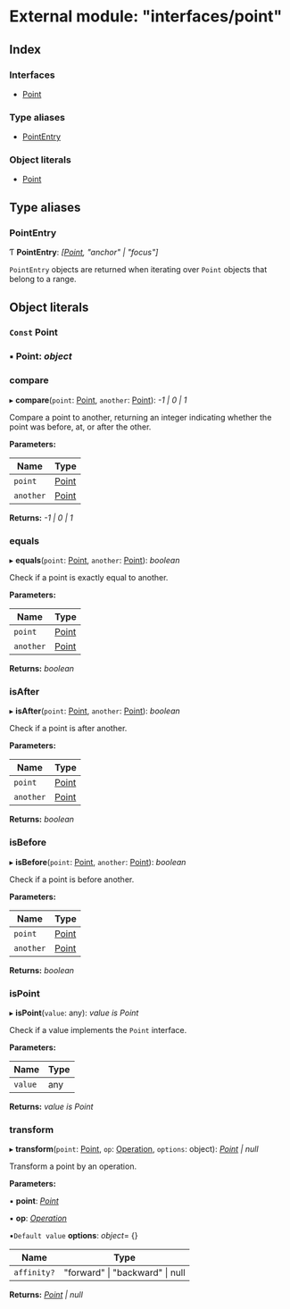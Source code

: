 
# External module: "interfaces/point"

## Index

### Interfaces

* [Point](../interfaces/_interfaces_point_.point.md)

### Type aliases

* [PointEntry](_interfaces_point_.md#pointentry)

### Object literals

* [Point](_interfaces_point_.md#const-point)

## Type aliases

###  PointEntry

Ƭ **PointEntry**: *[[Point](../interfaces/_interfaces_point_.point.md), "anchor" | "focus"]*

`PointEntry` objects are returned when iterating over `Point` objects that
belong to a range.

## Object literals

### `Const` Point

### ▪ **Point**: *object*

###  compare

▸ **compare**(`point`: [Point](../interfaces/_interfaces_point_.point.md), `another`: [Point](../interfaces/_interfaces_point_.point.md)): *-1 | 0 | 1*

Compare a point to another, returning an integer indicating whether the
point was before, at, or after the other.

**Parameters:**

Name | Type |
------ | ------ |
`point` | [Point](../interfaces/_interfaces_point_.point.md) |
`another` | [Point](../interfaces/_interfaces_point_.point.md) |

**Returns:** *-1 | 0 | 1*

###  equals

▸ **equals**(`point`: [Point](../interfaces/_interfaces_point_.point.md), `another`: [Point](../interfaces/_interfaces_point_.point.md)): *boolean*

Check if a point is exactly equal to another.

**Parameters:**

Name | Type |
------ | ------ |
`point` | [Point](../interfaces/_interfaces_point_.point.md) |
`another` | [Point](../interfaces/_interfaces_point_.point.md) |

**Returns:** *boolean*

###  isAfter

▸ **isAfter**(`point`: [Point](../interfaces/_interfaces_point_.point.md), `another`: [Point](../interfaces/_interfaces_point_.point.md)): *boolean*

Check if a point is after another.

**Parameters:**

Name | Type |
------ | ------ |
`point` | [Point](../interfaces/_interfaces_point_.point.md) |
`another` | [Point](../interfaces/_interfaces_point_.point.md) |

**Returns:** *boolean*

###  isBefore

▸ **isBefore**(`point`: [Point](../interfaces/_interfaces_point_.point.md), `another`: [Point](../interfaces/_interfaces_point_.point.md)): *boolean*

Check if a point is before another.

**Parameters:**

Name | Type |
------ | ------ |
`point` | [Point](../interfaces/_interfaces_point_.point.md) |
`another` | [Point](../interfaces/_interfaces_point_.point.md) |

**Returns:** *boolean*

###  isPoint

▸ **isPoint**(`value`: any): *value is Point*

Check if a value implements the `Point` interface.

**Parameters:**

Name | Type |
------ | ------ |
`value` | any |

**Returns:** *value is Point*

###  transform

▸ **transform**(`point`: [Point](../interfaces/_interfaces_point_.point.md), `op`: [Operation](_interfaces_operation_.md#operation), `options`: object): *[Point](../interfaces/_interfaces_point_.point.md) | null*

Transform a point by an operation.

**Parameters:**

▪ **point**: *[Point](../interfaces/_interfaces_point_.point.md)*

▪ **op**: *[Operation](_interfaces_operation_.md#operation)*

▪`Default value`  **options**: *object*= {}

Name | Type |
------ | ------ |
`affinity?` | "forward" &#124; "backward" &#124; null |

**Returns:** *[Point](../interfaces/_interfaces_point_.point.md) | null*
